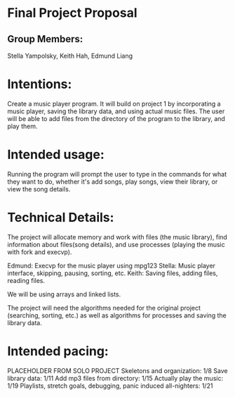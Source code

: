 # Final Project Proposal

## Group Members:

Stella Yampolsky, Keith Hah, Edmund Liang

# Intentions:
Create a music player program. It will build on project 1 by incorporating a music player, saving the library data, and using actual music files. The user will be able to add files from the directory of the program to the library, and play them.

# Intended usage:
Running the program will prompt the user to type in the commands for what they want to do, whether it's add songs, play songs, view their library, or view the song details.

# Technical Details:
The project will allocate memory and work with files (the music library), find information about files(song details), and use processes (playing the music with fork and execvp).

Edmund: Execvp for the music player using mpg123
Stella: Music player interface, skipping, pausing, sorting, etc.
Keith: Saving files, adding files, reading files.

We will be using arrays and linked lists.

The project will need the algorithms needed for the original project (searching, sorting, etc.) as well as algorithms for processes and saving the library data.


# Intended pacing:
PLACEHOLDER FROM SOLO PROJECT
Skeletons and organization: 1/8
Save library data: 1/11
Add mp3 files from directory: 1/15
Actually play the music: 1/19
Playlists, stretch goals, debugging, panic induced all-nighters: 1/21
